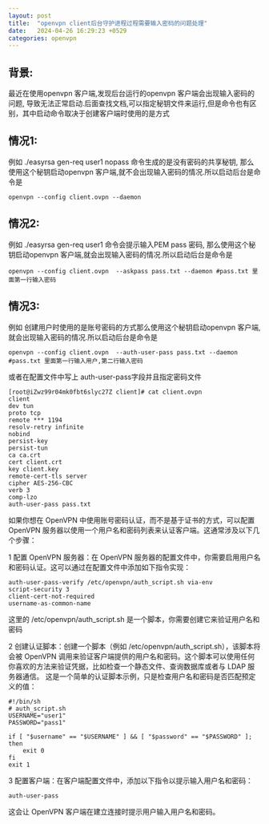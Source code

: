 ```yaml
---
layout: post
title:  "openvpn client后台守护进程过程需要输入密码的问题处理"
date:   2024-04-26 16:29:23 +0529
categories: openvpn
---
```

## 背景:
最近在使用openvpn 客户端,发现后台运行的openvpn 客户端会出现输入密码的问题, 导致无法正常启动.后面查找文档,可以指定秘钥文件来运行,但是命令也有区别，其中启动命令取决于创建客户端时使用的是方式

## 情况1:
例如   ./easyrsa gen-req user1 nopass 命令生成的是没有密码的共享秘钥, 那么使用这个秘钥启动openvpn 客户端,就不会出现输入密码的情况.所以启动后台是命令是 
```
openvpn --config client.ovpn --daemon
```


## 情况2:
例如   ./easyrsa gen-req user1  命令会提示输入PEM pass 密码, 那么使用这个秘钥启动openvpn 客户端,就会出现输入密码的情况.所以启动后台是命令是 
```
openvpn --config client.ovpn  --askpass pass.txt --daemon #pass.txt 里面第一行输入密码
```

## 情况3:
例如 创建用户时使用的是账号密码的方式那么使用这个秘钥启动openvpn 客户端,就会出现输入密码的情况.所以启动后台是命令是
```
openvpn --config client.ovpn  --auth-user-pass pass.txt --daemon #pass.txt 里面第一行输入用户,第二行输入密码
```
或者在配置文件中写上 auth-user-pass字段并且指定密码文件
```
[root@iZwz99r04mk0fbt6slyc27Z client]# cat client.ovpn 
client
dev tun
proto tcp 
remote *** 1194
resolv-retry infinite
nobind
persist-key
persist-tun
ca ca.crt
cert client.crt
key client.key
remote-cert-tls server
cipher AES-256-CBC
verb 3
comp-lzo
auth-user-pass pass.txt
```

如果你想在 OpenVPN 中使用账号密码认证，而不是基于证书的方式，可以配置 OpenVPN 服务器以使用一个用户名和密码列表来认证客户端。这通常涉及以下几个步骤：

1 配置 OpenVPN 服务器：在 OpenVPN 服务器的配置文件中，你需要启用用户名和密码认证。这可以通过在配置文件中添加如下指令实现：
```
auth-user-pass-verify /etc/openvpn/auth_script.sh via-env
script-security 3
client-cert-not-required
username-as-common-name
```
这里的 /etc/openvpn/auth_script.sh 是一个脚本，你需要创建它来验证用户名和密码

2 创建认证脚本：创建一个脚本（例如 /etc/openvpn/auth_script.sh），该脚本将会被 OpenVPN 调用来验证客户端提供的用户名和密码。这个脚本可以使用任何你喜欢的方法来验证凭据，比如检查一个静态文件、查询数据库或者与 LDAP 服务器通信。
这是一个简单的认证脚本示例，只是检查用户名和密码是否匹配预定义的值：
```
#!/bin/sh
# auth_script.sh
USERNAME="user1"
PASSWORD="pass1"

if [ "$username" == "$USERNAME" ] && [ "$password" == "$PASSWORD" ]; then
    exit 0
fi
exit 1

```
3 配置客户端：在客户端配置文件中，添加以下指令以提示输入用户名和密码：
```
auth-user-pass

```
这会让 OpenVPN 客户端在建立连接时提示用户输入用户名和密码。